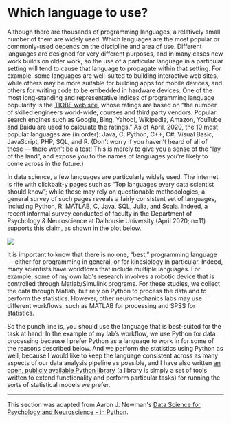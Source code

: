 # Which language to use?

Although there are thousands of programming languages, a relatively small number of them are widely used. Which languages are the most popular or commonly-used depends on the discipline and area of use. Different languages are designed for very different purposes, and in many cases new work builds on older work, so the use of a particular language in a particular setting will tend to cause that language to propagate within that setting. For example, some languages are well-suited to building interactive web sites, while others may be more suitable for building apps for mobile devices, and others for writing code to be embedded in hardware devices.  One of the most long-standing and representative indices of programming language popularity is the [TIOBE web site](https://www.tiobe.com/tiobe-index/), whose ratings are based on “the number of skilled engineers world-wide, courses and third party vendors. Popular search engines such as Google, Bing, Yahoo!, Wikipedia, Amazon, YouTube and Baidu are used to calculate the ratings.” As of April, 2020, the 10 most popular languages are (in order): Java, C, Python, C\++, C#, Visual Basic, JavaScript, PHP, SQL, and R. (Don’t worry if you haven’t heard of all of these — there won’t be a test! This is merely to give you a sense of the “lay of the land”, and expose you to the names of languages you’re likely to come across in the future.)

In data science, a few languages are particularly widely used. The internet is rife with clickbait-y pages such as “Top languages every data scientist should know”; while these may rely on questionable methodologies, a general survey of such pages reveals a fairly consistent set of languages, including Python, R, MATLAB, C, Java, SQL, Julia, and Scala. Indeed, a recent informal survey conducted of faculty in the Department of Psychology & Neuroscience at Dalhousie University (April 2020; n=11) supports this claim, as shown in the plot below.

![](images/Dal_PN_data_sci_survey.png)

It is important to know that there is no one, “best,” programming language — either for programming in general, or for kinesiology in particular. Indeed, many scientists have workflows that include multiple languages. For example, some of my own lab's research involves a robotic device that is controlled through Matlab/Simulink programs. For these studies, we collect the data through Matlab, but rely on Python to process the data and to perform the statistics. However, other neuromechanics labs may use different workflows, such as MATLAB for processing and SPSS for statistics. 

So the punch line is, you should use the language that is best-suited for the task at hand. In the example of my lab’s workflow, we use Python for data processing because I prefer Python as a language to work in for some of the reasons described below. And we perform the statistics using Python as well, because I would like to keep the language consistent across as many aspects of our data analysis pipeline as possible, and I have also written [an open, publicly available Python library](https://github.com/hyosubkim/bayesian-statistics-toolbox) (a library is simply a set of tools written to extend functionality and perform particular tasks) for running the sorts of statistical models we prefer. 

---
This section was adapted from Aaron J. Newman's [Data Science for Psychology and Neuroscience - in Python](https://neuraldatascience.io/intro.html).
